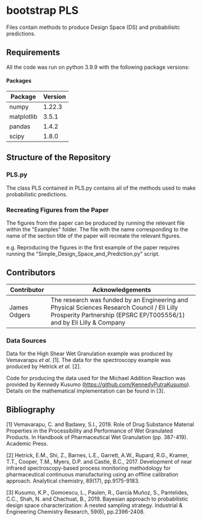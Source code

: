 # bootstrap PLS
Files contain methods to produce Design Space (DS) and probabilisitc predictions. 

## Requirements 
All the code was run on python 3.9.9 with the following package versions:

#### Packages 
|Package| Version|
|-------|--------|
|numpy           |          1.22.3|
|matplotlib         |       3.5.1|
|pandas           |         1.4.2|
|scipy              |       1.8.0|

## Structure of the Repository

### PLS.py

The class PLS contained in PLS.py contains all of the methods used to make probabilistic predictions. 

### Recreating Figures from the Paper

The figures from the paper can be produced by running the relevant file within the "Examples" folder. The file with the name corresponding to the name of the section title of the paper will recreate the relevant figures. 

e.g. Reproducing the figures in the first example of the paper requires running the "Simple_Design_Space_and_Prediction.py" script. 




## Contributors 

| Contributor      | Acknowledgements          |
| ---------------- | ------------------------- |
| James Odgers     | The research was funded by an Engineering and Physical Sciences Research Council / Eli Lilly Prosperity Partnership (EPSRC EP/T005556/1) and by Eli Lilly \& Company|


### Data Sources
Data for the High Shear Wet Granulation example was produced by Vemavarapu _et al._ [1]. The data for the spectroscopy example was produced by Hetrick _et al._ [2]. 

Code for producing the data used for the Michael Addition Reaction was provided by Kennedy Kusumo (https://github.com/KennedyPutraKusumo). Details on the mathematical implementation can be found in [3].

## Bibliography 
[1] Vemavarapu, C. and Badawy, S.I., 2019. Role of Drug Substance Material Properties in the Processibility and Performance of Wet Granulated Products. In Handbook of Pharmaceutical Wet Granulation (pp. 387-419). Academic Press.

[2] Hetrick, E.M., Shi, Z., Barnes, L.E., Garrett, A.W., Rupard, R.G., Kramer, T.T., Cooper, T.M., Myers, D.P. and Castle, B.C., 2017. Development of near infrared spectroscopy-based process monitoring methodology for pharmaceutical continuous manufacturing using an offline calibration approach. Analytical chemistry, 89(17), pp.9175-9183.

[3] Kusumo, K.P., Gomoescu, L., Paulen, R., García Muñoz, S., Pantelides, C.C., Shah, N. and Chachuat, B., 2019. Bayesian approach to probabilistic design space characterization: A nested sampling strategy. Industrial & Engineering Chemistry Research, 59(6), pp.2396-2408.